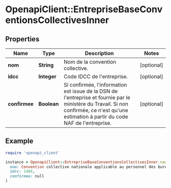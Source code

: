 # OpenapiClient::EntrepriseBaseConventionsCollectivesInner

## Properties

| Name | Type | Description | Notes |
| ---- | ---- | ----------- | ----- |
| **nom** | **String** | Nom de la convention collective. | [optional] |
| **idcc** | **Integer** | Code IDCC de l&#39;entreprise. | [optional] |
| **confirmee** | **Boolean** | Si confirmée, l&#39;information est issue de la DSN de l&#39;entreprise et fournie par le ministère du Travail. Si non confirmée, ce n&#39;est qu&#39;une estimation à partir du code NAF de l&#39;entreprise. | [optional] |

## Example

```ruby
require 'openapi_client'

instance = OpenapiClient::EntrepriseBaseConventionsCollectivesInner.new(
  nom: Convention collective nationale applicable au personnel des bureaux d&#39;études techniques des cabinets d&#39;ingénieurs-conseils et des sociétés de conseils(BET SYNTEC),
  idcc: 1486,
  confirmee: null
)
```


